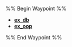 %% Begin Waypoint %%
- **[ex_db](./ex_db/ex_db.md)**
- **[ex_oop](./ex_oop/ex_oop.md)**

%% End Waypoint %%